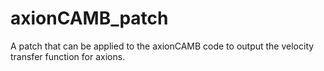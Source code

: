 # axionCAMB_patch
A patch that can be applied to the axionCAMB code to output the velocity transfer function for axions.
